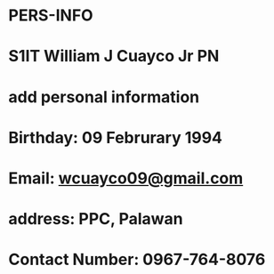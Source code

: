# PERS-INFO
# S1IT William J Cuayco Jr PN
# add personal information
# Birthday: 09 Februrary 1994
# Email: wcuayco09@gmail.com
# address: PPC, Palawan
# Contact Number: 0967-764-8076